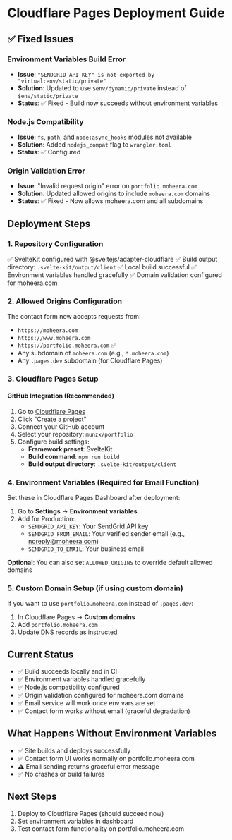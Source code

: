 # Cloudflare Pages Deployment Guide

## ✅ Fixed Issues

### Environment Variables Build Error
- **Issue**: `"SENDGRID_API_KEY" is not exported by "virtual:env/static/private"`
- **Solution**: Updated to use `$env/dynamic/private` instead of `$env/static/private`
- **Status**: ✅ Fixed - Build now succeeds without environment variables

### Node.js Compatibility
- **Issue**: `fs`, `path`, and `node:async_hooks` modules not available
- **Solution**: Added `nodejs_compat` flag to `wrangler.toml`
- **Status**: ✅ Configured

### Origin Validation Error
- **Issue**: "Invalid request origin" error on `portfolio.moheera.com`
- **Solution**: Updated allowed origins to include `moheera.com` domains
- **Status**: ✅ Fixed - Now allows moheera.com and all subdomains

## Deployment Steps

### 1. Repository Configuration
✅ SvelteKit configured with @sveltejs/adapter-cloudflare
✅ Build output directory: `.svelte-kit/output/client`
✅ Local build successful
✅ Environment variables handled gracefully
✅ Domain validation configured for moheera.com

### 2. Allowed Origins Configuration

The contact form now accepts requests from:
- `https://moheera.com`
- `https://www.moheera.com`
- `https://portfolio.moheera.com` ✅
- Any subdomain of `moheera.com` (e.g., `*.moheera.com`)
- Any `.pages.dev` subdomain (for Cloudflare Pages)

### 3. Cloudflare Pages Setup

#### GitHub Integration (Recommended)
1. Go to [Cloudflare Pages](https://pages.cloudflare.com/)
2. Click "Create a project"
3. Connect your GitHub account
4. Select your repository: `munzx/portfolio`
5. Configure build settings:
   - **Framework preset**: SvelteKit
   - **Build command**: `npm run build`
   - **Build output directory**: `.svelte-kit/output/client`

### 4. Environment Variables (Required for Email Function)

Set these in Cloudflare Pages Dashboard after deployment:
1. Go to **Settings** → **Environment variables**
2. Add for Production:
   - `SENDGRID_API_KEY`: Your SendGrid API key
   - `SENDGRID_FROM_EMAIL`: Your verified sender email (e.g., noreply@moheera.com)
   - `SENDGRID_TO_EMAIL`: Your business email

**Optional**: You can also set `ALLOWED_ORIGINS` to override default allowed domains

### 5. Custom Domain Setup (if using custom domain)

If you want to use `portfolio.moheera.com` instead of `.pages.dev`:
1. In Cloudflare Pages → **Custom domains**
2. Add `portfolio.moheera.com`
3. Update DNS records as instructed

## Current Status
- ✅ Build succeeds locally and in CI
- ✅ Environment variables handled gracefully  
- ✅ Node.js compatibility configured
- ✅ Origin validation configured for moheera.com domains
- ✅ Email service will work once env vars are set
- ✅ Contact form works without email (graceful degradation)

## What Happens Without Environment Variables
- ✅ Site builds and deploys successfully
- ✅ Contact form UI works normally on portfolio.moheera.com
- ⚠️ Email sending returns graceful error message
- ✅ No crashes or build failures

## Next Steps
1. Deploy to Cloudflare Pages (should succeed now)
2. Set environment variables in dashboard
3. Test contact form functionality on portfolio.moheera.com
